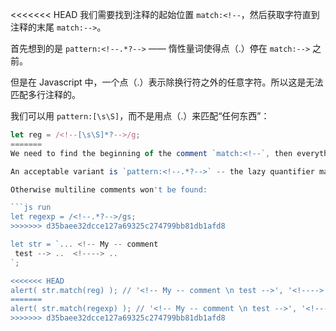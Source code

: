 <<<<<<< HEAD
我们需要找到注释的起始位置 `match:<!--`，然后获取字符直到注释的末尾 `match:-->`。

首先想到的是 `pattern:<!--.*?-->` —— 惰性量词使得点（.）停在 `match:-->` 之前。

但是在 Javascript 中，一个点（.）表示除换行符之外的任意字符。所以这是无法匹配多行注释的。

我们可以用 `pattern:[\s\S]`，而不是用点（.）来匹配“任何东西”：

```js run
let reg = /<!--[\s\S]*?-->/g;
=======
We need to find the beginning of the comment `match:<!--`, then everything till the end of `match:-->`.

An acceptable variant is `pattern:<!--.*?-->` -- the lazy quantifier makes the dot stop right before `match:-->`. We also need to add flag `pattern:s` for the dot to include newlines.

Otherwise multiline comments won't be found:

```js run
let regexp = /<!--.*?-->/gs;
>>>>>>> d35baee32dcce127a69325c274799bb81db1afd8

let str = `... <!-- My -- comment
 test --> ..  <!----> ..
`;

<<<<<<< HEAD
alert( str.match(reg) ); // '<!-- My -- comment \n test -->', '<!---->'
=======
alert( str.match(regexp) ); // '<!-- My -- comment \n test -->', '<!---->'
>>>>>>> d35baee32dcce127a69325c274799bb81db1afd8
```
